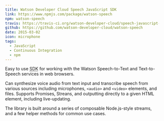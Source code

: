 ```yaml
---
title: Watson Developer Cloud Speech JavaScript SDK
link: https://www.npmjs.com/package/watson-speech
npm: watson-speech
travis: https://travis-ci.org/watson-developer-cloud/speech-javascript-sdk
github: https://github.com/watson-developer-cloud/watson-speech
date: 2015-03-02
icon: microphone
tags:
  - JavaScript
  - Continuous Integration
  - npm
---
```


Easy to use <abbr title="Software Development Kit">SDK</abbr> for working with the Watson Speech-to-Text and Text-to-Speech services in web browsers.

Can synthesize voice audio from text input and transcribe speech from various sources including microphones, `<audio>` and `<video>` elements, and files. 
Supports Promises, Streans, and outputting directly to a given HTML element, including live-updating.

The library is built around a series of composable Node.js-style streams, and a few helper methods for common use cases. 

